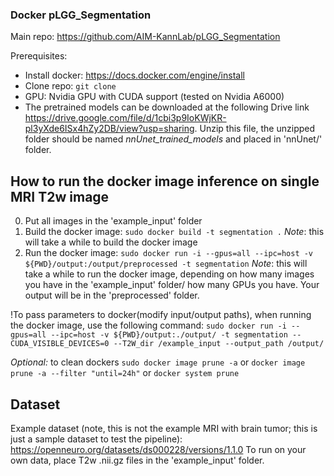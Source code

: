 ### Docker pLGG_Segmentation
Main repo: https://github.com/AIM-KannLab/pLGG_Segmentation

Prerequisites: 
- Install docker: https://docs.docker.com/engine/install
- Clone repo: `git clone` 
- GPU: Nvidia GPU with CUDA support (tested on Nvidia A6000)
- The pretrained models can be downloaded at the following Drive link https://drive.google.com/file/d/1cbi3p9IoKWjKR-pl3yXde6ISx4hZy2DB/view?usp=sharing. Unzip this file, the unzipped folder should be named *nnUnet_trained_models* and placed in 'nnUnet/' folder.

## How to run the docker image inference on single MRI T2w image
0. Put all images in the 'example_input' folder
1. Build the docker image: 
`sudo docker build -t segmentation .`
*Note*: this will take a while to build the docker image
2. Run the docker image: 
`sudo docker run -i --gpus=all --ipc=host -v ${PWD}/output:/output/preprocessed -t segmentation` 
*Note*: this will take a while to run the docker image, depending on how many images you have in the 'example_input' folder/ how many GPUs you have. Your output will be in the 'preprocessed' folder.

!To pass parameters to docker(modify input/output paths), when running the docker image, use the following command: 
`sudo docker run -i --gpus=all --ipc=host -v ${PWD}/output:./output/ -t segmentation --CUDA_VISIBLE_DEVICES=0 --T2W_dir /example_input --output_path /output/`

*Optional:* to clean dockers `sudo docker image prune -a` or `docker image prune -a --filter "until=24h"` or `docker system prune`

## Dataset
Example dataset (note, this is not the example MRI with brain tumor; this is just a sample dataset to test the pipeline):
https://openneuro.org/datasets/ds000228/versions/1.1.0 
To run on your own data, place T2w .nii.gz files in the 'example_input' folder.

